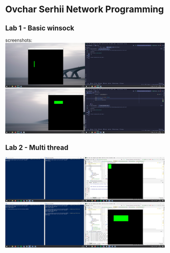 # Ovchar Serhii Network Programming

## Lab 1 - Basic winsock
screenshots:
![Lab1 Screenshot 1](img/lab1-screenshot-1.png)
![Lab1 Screenshot 2](img/lab1-screenshot-2.png)

## Lab 2 - Multi thread
![Lab2 Screenshot 1](img/lab2-screenshot-1.png)
![Lab2 Screenshot 2](img/lab2-screenshot-2.png)
